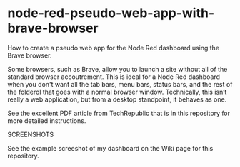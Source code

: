 # node-red-pseudo-web-app-with-brave-browser
 How to create a pseudo web app for the Node Red dashboard using the Brave browser.
 
 Some browsers, such as Brave, allow you to launch a site without all of the standard browser accoutrement. This is ideal for a Node Red dashboard when you don't want all the tab bars, menu bars, status bars, and the rest of the folderol that goes with a normal browser window. Technically, this isn’t really a web application, but from a desktop standpoint, it behaves as one.
 
 See the excellent PDF article from TechRepublic that is in this repository for more detailed instructions.
 
 SCREENSHOTS
 
 See the example screeshot of my dashboard on the Wiki page for this repository.
 
